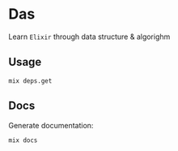 # Das

Learn `Elixir` through data structure & algorighm

## Usage

```
mix deps.get
```

## Docs

Generate documentation:

```
mix docs
```